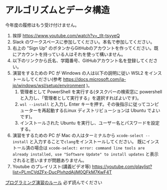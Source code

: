 # アルゴリズムとデータ構造

今年度の履修はもう受け付けません。

1. 挨拶
https://www.youtube.com/watch?v=_tlt-tsyyeQ
1. Slack のワークスペースに参加してください。本名で参加してください。
1. 右上の "Sign Up" のボタンからGitHubのアカウントを作ってください。既にアカウントを持っている人はそれを使って構いません。
1. 以下のリンクから氏名、学籍番号、GitHubアカウント名を登録してください。
1. 演習をするための PC が Windows の人は以下の説明に従い WSL2 をインストールしてください(参考 https://docs.microsoft.com/ja-jp/windows/wsl/setup/environment )。
	1. 管理者として PowerShell を実行する(タスクバーの検索窓に powershell と入力し、「管理者として実行する」を選択すればよいです)。
	1. `wsl --install` と入力し Enter キーを押す。その後指示に従ってコンピューターを再起動する(Linux ディストリビューションは Ubuntu でよいです)。
	1. インストールされた Ubuntu を実行し、ユーザー名とパスワードを設定する。
1. 演習をするための PC が Mac の人はターミナルから `xcode-select --install` と入力することで`clang`をインストールしてください。
既にインストール済の場合は
```xcode-select: error: command line tools are already installed, use "Software Update" to install updates```
と表示されると思いますが問題ありません。
1. Youtube のプレイリスト(講義ビデオ等)
https://youtube.com/playlist?list=PLmCVdZFx-DucPlvhzdAjjM0QFkM7KwF4T

[プログラミング演習のルール](/RULES.md) 必ず読んでください
